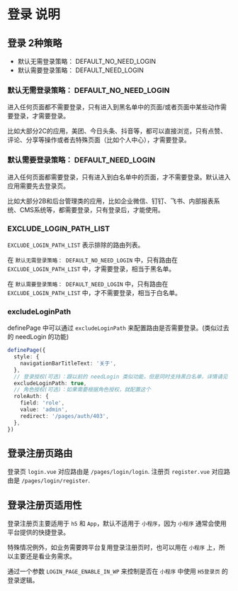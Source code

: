 # 登录 说明

## 登录 2种策略
- 默认无需登录策略： DEFAULT_NO_NEED_LOGIN
- 默认需要登录策略： DEFAULT_NEED_LOGIN

### 默认无需登录策略： DEFAULT_NO_NEED_LOGIN
进入任何页面都不需要登录，只有进入到黑名单中的页面/或者页面中某些动作需要登录，才需要登录。

比如大部分2C的应用，美团、今日头条、抖音等，都可以直接浏览，只有点赞、评论、分享等操作或者去特殊页面（比如个人中心），才需要登录。

### 默认需要登录策略： DEFAULT_NEED_LOGIN

进入任何页面都需要登录，只有进入到白名单中的页面，才不需要登录。默认进入应用需要先去登录页。

比如大部分2B和后台管理类的应用，比如企业微信、钉钉、飞书、内部报表系统、CMS系统等，都需要登录，只有登录后，才能使用。

### EXCLUDE_LOGIN_PATH_LIST
`EXCLUDE_LOGIN_PATH_LIST` 表示排除的路由列表。

在 `默认无需登录策略： DEFAULT_NO_NEED_LOGIN` 中，只有路由在 `EXCLUDE_LOGIN_PATH_LIST` 中，才需要登录，相当于黑名单。

在 `默认需要登录策略： DEFAULT_NEED_LOGIN` 中，只有路由在 `EXCLUDE_LOGIN_PATH_LIST` 中，才不需要登录，相当于白名单。

### excludeLoginPath
definePage 中可以通过 `excludeLoginPath` 来配置路由是否需要登录。(类似过去的 needLogin 的功能)

```ts
definePage({
  style: {
    navigationBarTitleText: '关于',
  },
  // 登录授权(可选)：跟以前的 needLogin 类似功能，但是同时支持黑白名单，详情请见 arc/router 文件夹
  excludeLoginPath: true,
  // 角色授权(可选)：如果需要根据角色授权，就配置这个
  roleAuth: {
    field: 'role',
    value: 'admin',
    redirect: '/pages/auth/403',
  },
})
```

## 登录注册页路由

登录页 `login.vue` 对应路由是 `/pages/login/login`.
注册页 `register.vue` 对应路由是 `/pages/login/register`.

## 登录注册页适用性

登录注册页主要适用于 `h5` 和 `App`，默认不适用于 `小程序`，因为 `小程序` 通常会使用平台提供的快捷登录。

特殊情况例外，如业务需要跨平台复用登录注册页时，也可以用在 `小程序` 上，所以主要还是看业务需求。

通过一个参数 `LOGIN_PAGE_ENABLE_IN_WP` 来控制是否在 `小程序` 中使用 `H5登录页` 的登录逻辑。
